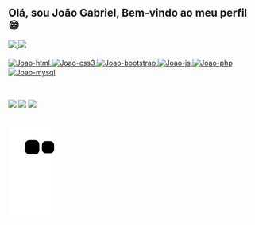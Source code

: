 ## Olá, sou João Gabriel, Bem-vindo ao meu perfil 😁

 <div>
   <a href="https://github.com/JoaoGabrielRLP">
   <img height="180em" src="https://github-readme-stats.vercel.app/api?username=JoaoGabrielRLP&show_icons=true&theme=tokyonight&include_all_commits=true&count_private=true"/>
   <img height="180em" src="https://github-readme-stats.vercel.app/api/top-langs/?username=JoaoGabrielRLP&layout=compact&include_all_commits=true&langs_count=10&theme=tokyonight"/>

</div>
<div style="display: inline_block"><br>
    <img align="center" alt="Joao-html" height="60" width="70" src="https://cdn.jsdelivr.net/gh/devicons/devicon/icons/html5/html5-original.svg" />
    <img align="center" alt="Joao-css3" height="60" width="70" src="https://cdn.jsdelivr.net/gh/devicons/devicon/icons/css3/css3-original.svg" />
    <img align="center" alt="Joao-bootstrap" height="60" width="70" src="https://cdn.jsdelivr.net/gh/devicons/devicon/icons/bootstrap/bootstrap-original.svg" />
    <img align="center" alt="Joao-js" height="60" width="70" src="https://cdn.jsdelivr.net/gh/devicons/devicon/icons/javascript/javascript-original.svg" />
    <img align="center" alt="Joao-php" height="60" width="70" src="https://cdn.jsdelivr.net/gh/devicons/devicon/icons/php/php-plain.svg"/>
    <img align="center" alt="Joao-mysql" height="60" width="70" src="https://cdn.jsdelivr.net/gh/devicons/devicon/icons/mysql/mysql-original-wordmark.svg" />
</div>
 
 <br>
 
   ##
  
<div>
  <a href="https://wa.me/5551997061518" target="_blank"> <img src="https://img.shields.io/badge/WhatsApp-25D366?style=for-the-badge&logo=whatsapp&logoColor=white"></a>
  <a href="mailto:joojgaag@gmail.com" target="_blank"> <img src="https://img.shields.io/badge/Gmail-D14836?style=for-the-badge&logo=gmail&logoColor=white"></a>
  <a href="https://www.linkedin.com/in/joao-gabriel-4348011a9" target="_blank"> <img src="https://img.shields.io/badge/LinkedIn-0077B5?style=for-the-badge&logo=linkedin&logoColor=white"></a>
</div>  

  ##
 
 
  ![Snake animation](https://github.com/JoaoGabrielRLP/JoaoGabrielRLP/blob/output/github-contribution-grid-snake.svg)

</div>
  
